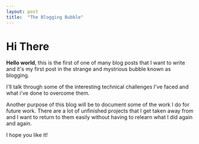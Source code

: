 ```yaml
---
layout: post
title:  "The Blogging Bubble"
---
```


# Hi There

**Hello world**, this is the first of one of many blog posts
that I want to write and it's my first post in the strange and mystrious bubble known as blogging.

I'll talk through some of the interesting technical
challenges I've faced and what i've done to overcome them.

Another purpose of this blog will be to document some of the work I do for future work. There are a lot of unfinished projects that I get taken away from and I want to return to them easily without having to relearn what I did again and again.

I hope you like it!